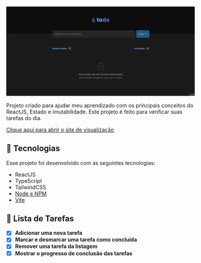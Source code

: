 ![preview](./src/assets/GIF/todo.gif)

Projeto criado para ajudar meu aprendizado com os principais conceitos do ReactJS, Estado e imutabilidade. Este projeto é feito para verificar suas tarefas do dia.

[Clique aqui para abrir o site de visualização](https://todo-list-beige-ten.vercel.app/)

## 🚀 Tecnologias

Esse projeto foi desenvolvido com as seguintes tecnologias:

- ReactJS
- TypeScript
- TailwindCSS
- [Node e NPM](https://nodejs.org/)
- [Vite](https://vitejs.dev/)

## 📃 Lista de Tarefas

- [X]  **Adicionar uma nova tarefa**
- [X]  **Marcar e desmarcar uma tarefa como concluída**
- [X]  **Remover uma tarefa da listagem**
- [X]  **Mostrar o progresso de conclusão das tarefas**
